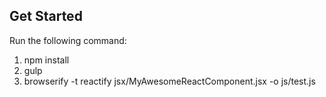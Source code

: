 ## Get Started ##

Run the following command:

1. npm install
2. gulp
3. browserify -t reactify jsx/MyAwesomeReactComponent.jsx -o js/test.js
